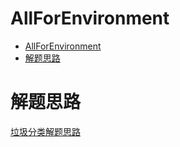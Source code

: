 # AllForEnvironment
- [AllForEnvironment](#allforenvironment)
- [解题思路](#解题思路)

# 解题思路
[垃圾分类解题思路](docs/AI-Trash/sln.md)